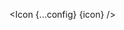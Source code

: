 <script lang="ts">
  import type { Component } from 'svelte';
  const config = {
    size: "40",
  };
  import { Icon } from 'svelte-flags';
  export let Icon: Component;
</script>

<Icon {...config} {icon} />

